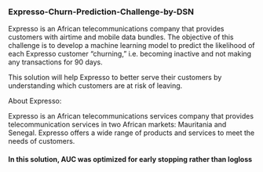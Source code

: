 ﻿### Expresso-Churn-Prediction-Challenge-by-DSN

Expresso is an African telecommunications company that provides customers with airtime and mobile data bundles. The objective of this challenge is to develop a machine learning model to predict the likelihood of each Expresso customer “churning,” i.e. becoming inactive and not making any transactions for 90 days.

This solution will help Expresso to better serve their customers by understanding which customers are at risk of leaving.

About Expresso:

Expresso is an African telecommunications services company that provides telecommunication services in two African markets: Mauritania and Senegal. Expresso offers a wide range of products and services to meet the needs of customers.

#### In this solution, AUC was optimized for early stopping rather than logloss
